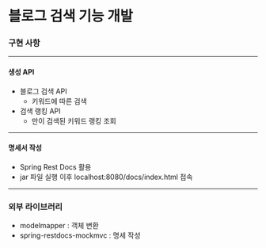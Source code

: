 # 블로그 검색 기능 개발 

### 구현 사항 
---
#### 생성 API 
- 블로그 검색 API 
    - 키워드에 따른 검색 
- 검색 랭킹 API 
    - 만이 검색된 키워드 랭킹 조회 
---  
#### 명세서 작성 
- Spring Rest Docs 활용 
- jar 파일 실행 이후 localhost:8080/docs/index.html 접속 
---  
### 외부 라이브러리 
- modelmapper : 객체 변환 
- spring-restdocs-mockmvc : 명세 작성 
